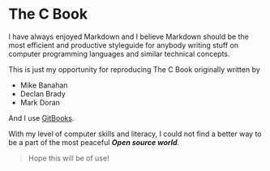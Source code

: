 # The C Book

I have always enjoyed Markdown and I believe Markdown should be the most efficient and productive styleguide for anybody writing stuff on computer programming languages and similar technical concepts. 

This is just my opportunity for reproducing The C Book originally written by 

- Mike Banahan
- Declan Brady
- Mark Doran

And I use [GitBooks](http://gitbook.com).

With my level of computer skills and literacy, I could not find a better way to be a part of the most peaceful ***Open source world***.

> Hope this will be of use!
